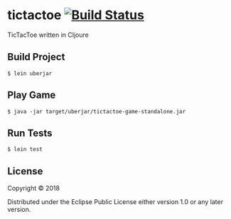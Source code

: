 # tictactoe [![Build Status](https://travis-ci.org/klkelley/tictactoe-clojure.svg?branch=master)](https://travis-ci.org/klkelley/tictactoe-clojure)

TicTacToe written in Cljoure

## Build Project 
```
$ lein uberjar 
```

## Play Game 

```
$ java -jar target/uberjar/tictactoe-game-standalone.jar
```

## Run Tests
```
$ lein test
```

## License

Copyright © 2018 

Distributed under the Eclipse Public License either version 1.0 or any later version.
